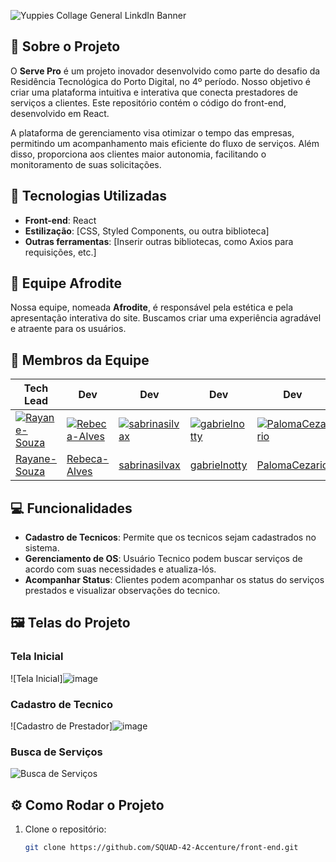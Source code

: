 ![Yuppies Collage General LinkdIn Banner](https://github.com/user-attachments/assets/bafca917-d9f6-4b58-8dfd-0b9649e87627)


## 📖 Sobre o Projeto

O **Serve Pro** é um projeto inovador desenvolvido como parte do desafio da Residência Tecnológica do Porto Digital, no 4º período. Nosso objetivo é criar uma plataforma intuitiva e interativa que conecta prestadores de serviços a clientes. Este repositório contém o código do front-end, desenvolvido em React.

A plataforma de gerenciamento visa otimizar o tempo das empresas, permitindo um acompanhamento mais eficiente do fluxo de serviços. Além disso, proporciona aos clientes maior autonomia, facilitando o monitoramento de suas solicitações.

## 🚀 Tecnologias Utilizadas

- **Front-end**: React
- **Estilização**: [CSS, Styled Components, ou outra biblioteca]
- **Outras ferramentas**: [Inserir outras bibliotecas, como Axios para requisições, etc.]

## 🎨 Equipe Afrodite

Nossa equipe, nomeada **Afrodite**, é responsável pela estética e pela apresentação interativa do site. Buscamos criar uma experiência agradável e atraente para os usuários.

## 👥 Membros da Equipe

| Tech Lead                          | Dev                         | Dev                           | Dev                       | Dev                          |
|-----------------------------------|-----------------------------|-------------------------------|---------------------------|------------------------------|
| [![Rayane-Souza](https://github.com/Rayane-Souza.png?size=100&v=4)](https://github.com/Rayane-Souza) | [![Rebeca-Alves](https://github.com/Rebeca-Alves.png?size=100&v=4)](https://github.com/Rebeca-Alves) | [![sabrinasilvax](https://github.com/sabrinasilvax.png?size=100&v=4)](https://github.com/sabrinasilvax) | [![gabrielnotty](https://github.com/gabrielnotty.png?size=100&v=4)](https://github.com/gabrielnotty) | [![PalomaCezario](https://github.com/PalomaCezario.png?size=100&v=4)](https://github.com/PalomaCezario) |
| [Rayane-Souza](https://github.com/Rayane-Souza)  | [Rebeca-Alves](https://github.com/Rebeca-Alves)  | [sabrinasilvax](https://github.com/sabrinasilvax)  | [gabrielnotty](https://github.com/gabrielnotty)  | [PalomaCezario](https://github.com/PalomaCezario)  |


## 💻 Funcionalidades

- **Cadastro de Tecnicos**: Permite que os tecnicos sejam cadastrados no sistema.
- **Gerenciamento de OS**: Usuário Tecnico podem buscar serviços de acordo com suas necessidades e atualiza-lós.
- **Acompanhar Status**: Clientes podem acompanhar os status do serviços prestados e visualizar observações do tecnico.

## 🖼️ Telas do Projeto

### Tela Inicial

![Tela Inicial]![image](https://github.com/user-attachments/assets/ebb3bfc2-6757-4eb2-8604-a8d04e734da9)


### Cadastro de Tecnico

![Cadastro de Prestador]![image](https://github.com/user-attachments/assets/5e532ceb-c42c-43aa-8d37-57994f70596f)


### Busca de Serviços

![Busca de Serviços](link-da-imagem-da-busca)


## ⚙️ Como Rodar o Projeto

1. Clone o repositório:
   ```bash
   git clone https://github.com/SQUAD-42-Accenture/front-end.git
